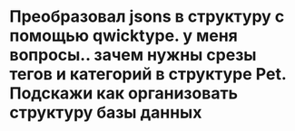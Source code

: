 # Преобразовал jsons в структуру с помощью qwicktype. у меня вопросы.. зачем нужны срезы тегов и категорий в структуре Pet. Подскажи как организовать структуру базы данных